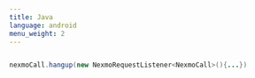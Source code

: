 ```yaml
---
title: Java
language: android
menu_weight: 2
---
```


```java

nexmoCall.hangup(new NexmoRequestListener<NexmoCall>(){...})

```
